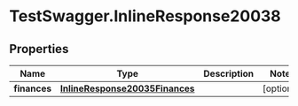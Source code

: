 # TestSwagger.InlineResponse20038

## Properties

Name | Type | Description | Notes
------------ | ------------- | ------------- | -------------
**finances** | [**InlineResponse20035Finances**](InlineResponse20035Finances.md) |  | [optional] 


